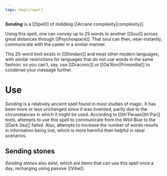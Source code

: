 ```yaml
---
tags: magic/spell
---
```

***Sending*** is a [[Spell]] of middling [[Arcane complexity|complexity]].

Using this spell, one can convey up to 25 words to another [[Soul]] across great distances through [[Psychospace]]. That soul can then, near-instantly, communicate with the caster in a similar manner.

This 25-word limit exists in [[Shindani]] and most other modern languages, with similar restrictions for languages that do not use words in the same fashion: so you can't, say, use [[Draconic]] or [[Oa'Rovi|Primordial]] to condense your message further.

# Use
*Sending* is a relatively ancient spell found in most studies of magic. It has been more or less unchanged since it was invented, partly due to the circumstances in which it might be used. According to [[Ith'Paraan|Ith'Par]] texts, attempts to use this spell to communicate from the Wild Blue to the [[Dark Sea]] failed. Also, attempts to increase the number of words results in information being lost, which is more harmful than helpful in ideal scenarios.

## Sending stones
*Sending stones* also exist, which are items that can use this spell once a day, recharging using passive [[Vibe]].